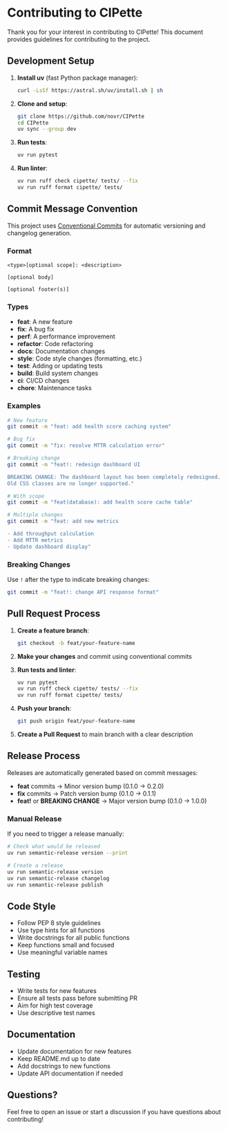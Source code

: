 # Contributing to CIPette

Thank you for your interest in contributing to CIPette! This document provides guidelines for contributing to the project.

## Development Setup

1. **Install uv** (fast Python package manager):
   ```bash
   curl -LsSf https://astral.sh/uv/install.sh | sh
   ```

2. **Clone and setup**:
   ```bash
   git clone https://github.com/novr/CIPette
   cd CIPette
   uv sync --group dev
   ```

3. **Run tests**:
   ```bash
   uv run pytest
   ```

4. **Run linter**:
   ```bash
   uv run ruff check cipette/ tests/ --fix
   uv run ruff format cipette/ tests/
   ```

## Commit Message Convention

This project uses [Conventional Commits](https://www.conventionalcommits.org/) for automatic versioning and changelog generation.

### Format

```
<type>[optional scope]: <description>

[optional body]

[optional footer(s)]
```

### Types

- **feat**: A new feature
- **fix**: A bug fix
- **perf**: A performance improvement
- **refactor**: Code refactoring
- **docs**: Documentation changes
- **style**: Code style changes (formatting, etc.)
- **test**: Adding or updating tests
- **build**: Build system changes
- **ci**: CI/CD changes
- **chore**: Maintenance tasks

### Examples

```bash
# New feature
git commit -m "feat: add health score caching system"

# Bug fix
git commit -m "fix: resolve MTTR calculation error"

# Breaking change
git commit -m "feat!: redesign dashboard UI

BREAKING CHANGE: The dashboard layout has been completely redesigned.
Old CSS classes are no longer supported."

# With scope
git commit -m "feat(database): add health score cache table"

# Multiple changes
git commit -m "feat: add new metrics

- Add throughput calculation
- Add MTTR metrics
- Update dashboard display"
```

### Breaking Changes

Use `!` after the type to indicate breaking changes:

```bash
git commit -m "feat!: change API response format"
```

## Pull Request Process

1. **Create a feature branch**:
   ```bash
   git checkout -b feat/your-feature-name
   ```

2. **Make your changes** and commit using conventional commits

3. **Run tests and linter**:
   ```bash
   uv run pytest
   uv run ruff check cipette/ tests/ --fix
   uv run ruff format cipette/ tests/
   ```

4. **Push your branch**:
   ```bash
   git push origin feat/your-feature-name
   ```

5. **Create a Pull Request** to main branch with a clear description

## Release Process

Releases are automatically generated based on commit messages:

- **feat** commits → Minor version bump (0.1.0 → 0.2.0)
- **fix** commits → Patch version bump (0.1.0 → 0.1.1)
- **feat!** or **BREAKING CHANGE** → Major version bump (0.1.0 → 1.0.0)

### Manual Release

If you need to trigger a release manually:

```bash
# Check what would be released
uv run semantic-release version --print

# Create a release
uv run semantic-release version
uv run semantic-release changelog
uv run semantic-release publish
```

## Code Style

- Follow PEP 8 style guidelines
- Use type hints for all functions
- Write docstrings for all public functions
- Keep functions small and focused
- Use meaningful variable names

## Testing

- Write tests for new features
- Ensure all tests pass before submitting PR
- Aim for high test coverage
- Use descriptive test names

## Documentation

- Update documentation for new features
- Keep README.md up to date
- Add docstrings to new functions
- Update API documentation if needed

## Questions?

Feel free to open an issue or start a discussion if you have questions about contributing!
